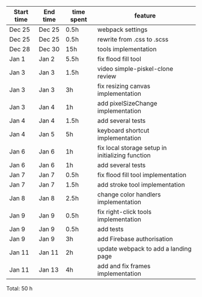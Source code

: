 | Start time | End time | time spent | feature                                          |
| ---------- | -------- | ---------- | ------------------------------------------------ |
| Dec 25     | Dec 25   | 0.5h       | webpack settings                                 |
| Dec 25     | Dec 25   | 0.5h       | rewrite from .css to .scss                       |
| Dec 28     | Dec 30   | 15h        | tools implementation                             |
| Jan 1      | Jan 2    | 5.5h       | fix flood fill tool                              |
| Jan 3      | Jan 3    | 1.5h       | video simple-piskel-clone review                 |
| Jan 3      | Jan 3    | 3h         | fix resizing canvas implementation               |
| Jan 3      | Jan 4    | 1h         | add pixelSizeChange implementation               |
| Jan 4      | Jan 4    | 1.5h       | add several tests                                |
| Jan 4      | Jan 5    | 5h         | keyboard shortcut implementation                 |
| Jan 6      | Jan 6    | 1h         | fix local storage setup in initializing function |
| Jan 6      | Jan 6    | 1h         | add several tests                                |
| Jan 7      | Jan 7    | 0.5h       | fix flood fill tool implementation               |
| Jan 7      | Jan 7    | 1.5h       | add stroke tool implementation                   |
| Jan 8      | Jan 8    | 2.5h       | change color handlers implementation             |
| Jan 9      | Jan 9    | 0.5h       | fix right-click tools implementation             |
| Jan 9      | Jan 9    | 0.5h       | add tests                                        |
| Jan 9      | Jan 9    | 3h         | add Firebase authorisation                       |
| Jan 11     | Jan 11   | 2h         | update webpack to add a landing page             |
| Jan 11     | Jan 13   | 4h         | add and fix frames implementation                |

Total: 50 h
